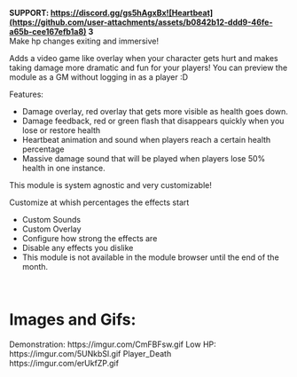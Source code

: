 
<b>SUPPORT: https://discord.gg/gs5hAgxBx![Heartbeat](https://github.com/user-attachments/assets/b0842b12-ddd9-46fe-a65b-cee167efb1a8)
3</b></br>
Make hp changes exiting and immersive!

Adds a video game like overlay when your character gets hurt and makes taking damage more dramatic and fun for your players!
You can preview the module as a GM without logging in as a player :D

Features:<br>
- Damage overlay, red overlay that gets more visible as health goes down.<br>
- Damage feedback, red or green flash that disappears quickly when you lose or restore health<br>
- Heartbeat animation and sound when players reach a certain health percentage<br>
- Massive damage sound that will be played when players lose 50% health in one instance.<br>

This module is system agnostic and very customizable!

Customize at whish percentages the effects start<br>
- Custom Sounds<br>
- Custom Overlay<br>
- Configure how strong the effects are<br>
- Disable any effects you dislike<br>
- This module is not available in the module browser until the end of the month.
<br>

<h1>Images and Gifs:</h1>
<div>
Demonstration:
https://imgur.com/CmFBFsw.gif
Low HP:<br>
https://imgur.com/5UNkbSl.gif
Player_Death<br>
https://imgur.com/erUkfZP.gif

